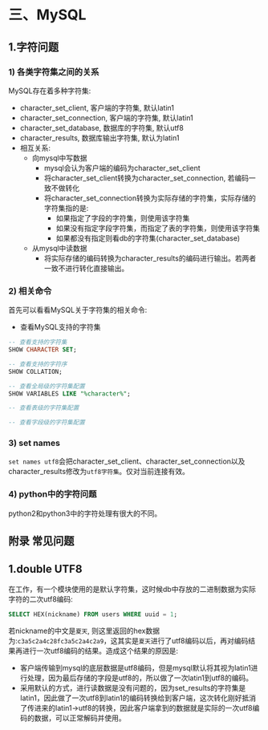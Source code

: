 # 三、MySQL
## 1.字符问题
### 1) 各类字符集之间的关系
MySQL存在着多种字符集:
* character_set_client, 客户端的字符集, 默认latin1
* character_set_connection, 客户端的字符集, 默认latin1
* character_set_database, 数据库的字符集, 默认utf8
* character_results, 数据库输出字符集, 默认为latin1
* 相互关系:
    * 向mysql中写数据
        * mysql会认为客户端的编码为character_set_client
        * 将character_set_client转换为character_set_connection, 若编码一致不做转化
        * 将character_set_connection转换为实际存储的字符集，实际存储的字符集指的是:
            * 如果指定了字段的字符集，则使用该字符集
            * 如果没有指定字段字符集，而指定了表的字符集，则使用该字符集
            * 如果都没有指定则看db的字符集(character_set_database)
    * 从mysql中读数据
        * 将实际存储的编码转换为character_results的编码进行输出。若两者一致不进行转化直接输出。

### 2) 相关命令
首先可以看看MySQL关于字符集的相关命令:
* 查看MySQL支持的字符集
```sql
-- 查看支持的字符集
SHOW CHARACTER SET;

-- 查看支持的字符序
SHOW COLLATION;

-- 查看全局级的字符集配置
SHOW VARIABLES LIKE "%character%";

-- 查看表级的字符集配置

-- 查看字段级的字符集配置
```

### 3) set names
`set names utf8`会把character_set_client、character_set_connection以及character_results修改为`utf8字符集`。仅对当前连接有效。

### 4) python中的字符问题
python2和python3中的字符处理有很大的不同。

## 附录 常见问题
## 1.double UTF8
在工作，有一个模块使用的是默认字符集，这时候db中存放的二进制数据为实际字符的二次utf8编码:
```sql
SELECT HEX(nickname) FROM users WHERE uuid = 1;
```
若nickname的中文是`夏天`, 则这里返回的hex数据为:`c3a5c2a4c28fc3a5c2a4c2a9`，这其实是`夏天`进行了utf8编码以后，再对编码结果再进行一次utf8编码的结果。造成这个结果的原因是:
* 客户端传输到mysql的底层数据是utf8编码，但是mysql默认将其视为latin1进行处理，因为最后存储的字段是utf8的，所以做了一次latin1到utf8的编码。
* 采用默认的方式，进行读数据是没有问题的，因为set_results的字符集是latin1，因此做了一次utf8到latin1的编码转换给到客户端，这次转化刚好抵消了传进来的latin1->utf8的转换，因此客户端拿到的数据就是实际的一次utf8编码的数据，可以正常解码并使用。